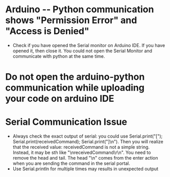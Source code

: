 # Arduino -- Python communication shows "Permission Error" and "Access is Denied"

- Check if you have opened the Serial monitor on Arduino IDE. If you have opened it, then close it. You could not open the Serial Monitor and communicate with python at the same time.

# Do not open the arduino-python communication while uploading your code on arduino IDE



# Serial Communication Issue

- Always check the exact output of serial: you could use Serial.print("\["); Serial.print(receivedCommand); Serial.print("\]\n"). Then you will realize that the received value: receivedCommand is not a simple string. Instead, it may be sth like "\nreceivedCommand\r\n". You need to remove the head and tail. The head "\n" comes from the enter action when you are sending the command in the serial portal. 
- Use Serial.println for multiple times may results in unexpected output



